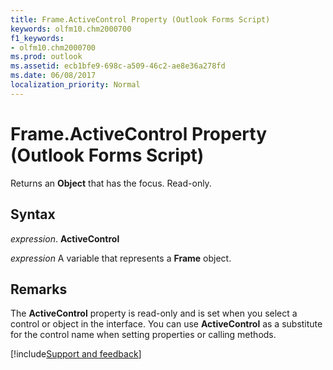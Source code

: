 ```yaml
---
title: Frame.ActiveControl Property (Outlook Forms Script)
keywords: olfm10.chm2000700
f1_keywords:
- olfm10.chm2000700
ms.prod: outlook
ms.assetid: ecb1bfe9-698c-a509-46c2-ae8e36a278fd
ms.date: 06/08/2017
localization_priority: Normal
---
```



# Frame.ActiveControl Property (Outlook Forms Script)

Returns an  **Object** that has the focus. Read-only.


## Syntax

_expression_. **ActiveControl**

_expression_ A variable that represents a  **Frame** object.


## Remarks

The  **ActiveControl** property is read-only and is set when you select a control or object in the interface. You can use **ActiveControl** as a substitute for the control name when setting properties or calling methods.

[!include[Support and feedback](~/includes/feedback-boilerplate.md)]